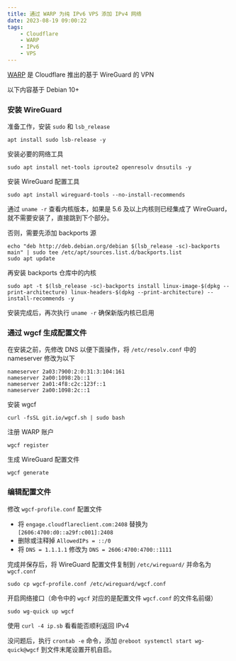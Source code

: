 ```yaml
---
title: 通过 WARP 为纯 IPv6 VPS 添加 IPv4 网络
date: 2023-08-19 09:00:22
tags:
    - Cloudflare
    - WARP
    - IPv6
    - VPS
---
```


[WARP] 是 Cloudflare 推出的基于 WireGuard 的 VPN

以下内容基于 Debian 10+

<!-- more -->

### 安装 WireGuard

准备工作，安装 `sudo` 和 `lsb_release`

```shell
apt install sudo lsb-release -y
```

安装必要的网络工具

```shell
sudo apt install net-tools iproute2 openresolv dnsutils -y
```

安装 Wire­Guard 配置工具

```shell
sudo apt install wireguard-tools --no-install-recommends
```

通过 `uname -r` 查看内核版本，如果是 5.6 及以上内核则已经集成了 Wire­Guard，就不需要安装了，直接跳到下个部分。

否则，需要先添加 back­ports 源

```shell
echo "deb http://deb.debian.org/debian $(lsb_release -sc)-backports main" | sudo tee /etc/apt/sources.list.d/backports.list
sudo apt update
```

再安装 back­ports 仓库中的内核

```shell
sudo apt -t $(lsb_release -sc)-backports install linux-image-$(dpkg --print-architecture) linux-headers-$(dpkg --print-architecture) --install-recommends -y
```

安装完成后，再次执行 `uname -r` 确保新版内核已启用

### 通过 wgcf 生成配置文件

在安装之前，先修改 DNS 以便下面操作，将 `/etc/resolv.conf` 中的 nameserver 修改为以下

```text
nameserver 2a03:7900:2:0:31:3:104:161
nameserver 2a00:1098:2b::1
nameserver 2a01:4f8:c2c:123f::1
nameserver 2a00:1098:2c::1
```

安装 wgcf

```shell
curl -fsSL git.io/wgcf.sh | sudo bash
```

注册 WARP 账户

```shell
wgcf register
```

生成 Wire­Guard 配置文件

```shell
wgcf generate
```

### 编辑配置文件

修改 `wgcf-profile.conf` 配置文件

- 将 `engage.cloudflareclient.com:2408` 替换为 `[2606:4700:d0::a29f:c001]:2408`
- 删除或注释掉 `AllowedIPs = ::/0`
- 将 `DNS = 1.1.1.1` 修改为 `DNS = 2606:4700:4700::1111`

完成并保存后，将 Wire­Guard 配置文件复制到 `/etc/wireguard/` 并命名为 `wgcf.conf`

```shell
sudo cp wgcf-profile.conf /etc/wireguard/wgcf.conf
```

开启网络接口（命令中的 `wgcf` 对应的是配置文件 `wgcf.conf` 的文件名前缀）

```shell
sudo wg-quick up wgcf
```

使用 `curl -4 ip.sb` 看看能否顺利返回 IPv4

没问题后，执行 `crontab -e` 命令，添加 `@reboot systemctl start wg-quick@wgcf` 到文件末尾设置开机自启。

[WARP]: https://blog.cloudflare.com/1111-warp-better-vpn/
